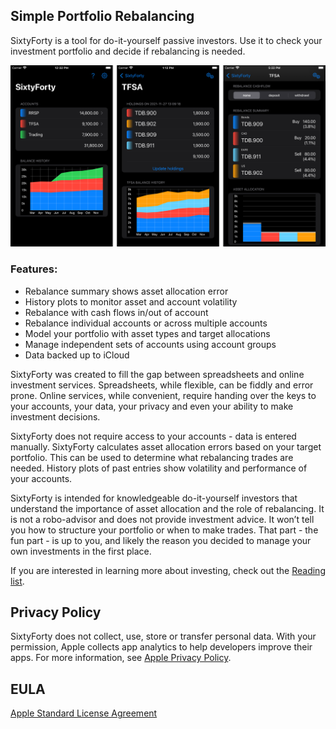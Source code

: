 ## Simple Portfolio Rebalancing

SixtyForty is a tool for do-it-yourself passive investors.  Use it to check your investment portfolio and decide if rebalancing is needed.

![sixtyforty main](/assets/img/SixtyForty-main.png "Main accounts screen")

### Features:

* Rebalance summary shows asset allocation error
* History plots to monitor asset and account volatility
* Rebalance with cash flows in/out of account
* Rebalance individual accounts or across multiple accounts
* Model your portfolio with asset types and target allocations
* Manage independent sets of accounts using account groups
* Data backed up to iCloud

SixtyForty was created to fill the gap between spreadsheets and online investment services.  Spreadsheets, while flexible, can be fiddly and error prone.  Online services, while convenient, require handing over the keys to your accounts, your data, your privacy and even your ability to make investment decisions.

SixtyForty does not require access to your accounts - data is entered manually.  SixtyForty calculates asset allocation errors based on your target portfolio.  This can be used to determine what rebalancing trades are needed.  History plots of past entries show volatility and performance of your accounts.

SixtyForty is intended for knowledgeable do-it-yourself investors that understand the importance of asset allocation and the role of rebalancing.  It is not a robo-advisor and does not provide investment advice.  It won’t tell you how to structure your portfolio or when to make trades.  That part - the fun part - is up to you, and likely the reason you decided to manage your own investments in the first place.

If you are interested in learning more about investing, check out the [Reading list](/READING.md).


## Privacy Policy

SixtyForty does not collect, use, store or transfer personal data.  With your permission, Apple collects app analytics to help developers improve their apps.  For more information, see [Apple Privacy Policy](https://www.apple.com/privacy/).

## EULA

[Apple Standard License Agreement](https://www.apple.com/legal/internet-services/itunes/dev/stdeula)



